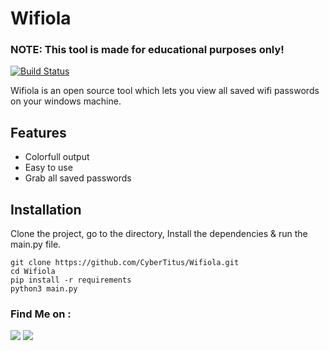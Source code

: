 # Wifiola

<h3>NOTE: This tool is made for educational purposes only!</h3>


[![Build Status](https://travis-ci.org/joemccann/dillinger.svg?branch=master)](https://travis-ci.org/joemccann/dillinger)

Wifiola is an open source tool which lets you view all saved wifi passwords on your windows machine.

## Features
- Colorfull output
- Easy to use
- Grab all saved passwords

## Installation
Clone the project, go to the directory, Install the dependencies & run the main.py file.

```
git clone https://github.com/CyberTitus/Wifiola.git
cd Wifiola
pip install -r requirements
python3 main.py
```

### Find Me on :
<p align="left">
  <a href="https://github.com/CyberTitus" target="_blank"><img src="https://img.shields.io/badge/Github-CyberTitus-green?style=for-the-badge&logo=github"></a>
  <a href="https://www.instagram.com/CyberTitus" target="_blank"><img src="https://img.shields.io/badge/IG-%40CyberTitus-red?style=for-the-badge&logo=instagram"></a></p> 
